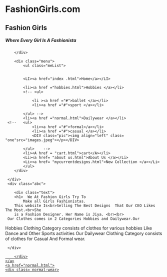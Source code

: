 # FashionGirls.com

<!DOCTYPE HTML>
<html>

 

 <link rel="stylesheet" href="https://maxcdn.bootstrapcdn.com/bootstrap/4.0.0/css/bootstrap.min.css" integrity="sha384-Gn5384xqQ1aoWXA+058RXPxPg6fy4IWvTNh0E263XmFcJlSAwiGgFAW/dAiS6JXm" crossorigin="anonymous"> 
<link rel="stylesheet" type="text/css" href="web.css">
<head>
	<meta name="viewport" content="width=device-width, initial-scale=1, shrink-to-fit=no">
<title>Fashion Girls </title>
</head>
<body class="back">

<section id="home">
	<div class="container">
		<div class="logo">
	<h1>Fashion Girls</h1>
	<h5>Where Every Girl Is A Fashionista</h5>

		</div>

		<div class="menu">
			<ul class="meList">
				

			<LI><a href="index .html">Home</a></LI>

			<li><a href ="hobbies.html">Hobbies </a></li>
			<!-- <ul>
				
				<li ><a href ="#">ballet </a></li>
				<li><a href ="#">sport </a></li>
				
			</ul> -->
			<li><a href ="normal.html">Dailywear </a></li>
     <!--   <ul>
				<li><a href ="#">formal</a></li>
				<li><a href ="#">casual </a></li>
				<DIV class="pic"><img align="left" class= "one"src="images.jpeg"></p></DIV>

			</ul>	 -->
			<li><A href = "cart.html">cart</A></li>
			<Li><a href= "about us.html">About Us </a></Li>
			<Li><a href= "mycurrentdesigns.html">New Collection </a></Li>
			</ul>
		</div>
			
     </div>
     <div class="abc">
     	
     	<div class="text">
     	<h1>  We At Fashion Girls Try To 
     		Make all Girls Fashionistas.
     	This website Is<br>Selling The Best Designs  That Our CEO Likes The Most.<br>She
     	is a Fashion Designer. Her Name is Jiya. <br><br>
     Our Clothes comes in 2 Categories Hobbies and Dailywear.Our 
 Hobbies Clothing Category consists of clothes for various hobbies Like Dance and Other Sports activities 
   Our Dailywear Clothing Category consists of clothes for Casual And Formal wear.

  </h1> </div>
 
     	

     </div>


</section>
<section id="prod page"></section>
<div class="countainer height">
	<a href ="hobbies.html">
		<div class="hobbies" >
			 
		</div>
	</a>
	<a href="normal.html">
	<div class= normal-wear>

</div>
</a>
<section id="product"></section>

<section id= "cart"></section>
<script type="text/javascript">
	var s = document.getElementById("searchbar")
	var searchInput = document.getElementById("searchInput");
	function search(){
     searchInput.value = '';
	}
</script>
</body>
</html>
